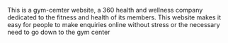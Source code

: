 This is a gym-cemter website, a  360 health and wellness company dedicated to the fitness and health of its members. This website makes it easy for people to make enquiries online without stress or the necessary need to go down to the gym center 
